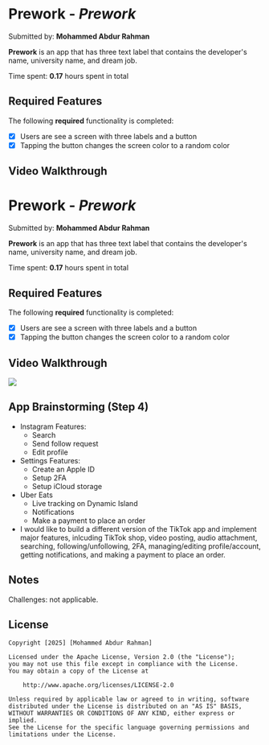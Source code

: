 # Prework - *Prework*

Submitted by: **Mohammed Abdur Rahman**

**Prework** is an app that has three text label that contains the developer's name, university name, and dream job.

Time spent: **0.17** hours spent in total

## Required Features

The following **required** functionality is completed:

- [x] Users are see a screen with three labels and a button
- [x] Tapping the button changes the screen color to a random color
 
## Video Walkthrough

# Prework - *Prework*

Submitted by: **Mohammed Abdur Rahman**

**Prework** is an app that has three text label that contains the developer's name, university name, and dream job.

Time spent: **0.17** hours spent in total

## Required Features

The following **required** functionality is completed:

- [x] Users are see a screen with three labels and a button
- [x] Tapping the button changes the screen color to a random color
 
## Video Walkthrough

<div>
    <a href="https://www.loom.com/share/3191812d3f5a4eb89448ea04c37589f0">
    </a>
    <a href="https://www.loom.com/share/3191812d3f5a4eb89448ea04c37589f0">
      <img style="max-width:300px;" src="https://cdn.loom.com/sessions/thumbnails/3191812d3f5a4eb89448ea04c37589f0-28102372feaabef4-full-play.gif">
    </a>
</div>

## App Brainstorming (Step 4)
- Instagram Features:
    - Search
    - Send follow request
    - Edit profile
- Settings Features:
    - Create an Apple ID
    - Setup 2FA
    - Setup iCloud storage
- Uber Eats
    - Live tracking on Dynamic Island
    - Notifications
    - Make a payment to place an order
- I would like to build a different version of the TikTok app and implement major features, inlcuding TikTok shop, video posting, audio attachment, searching, following/unfollowing, 2FA, managing/editing profile/account, getting notifications, and making a payment to place an order.

## Notes

Challenges: not applicable.

## License

    Copyright [2025] [Mohammed Abdur Rahman]

    Licensed under the Apache License, Version 2.0 (the "License");
    you may not use this file except in compliance with the License.
    You may obtain a copy of the License at

        http://www.apache.org/licenses/LICENSE-2.0

    Unless required by applicable law or agreed to in writing, software
    distributed under the License is distributed on an "AS IS" BASIS,
    WITHOUT WARRANTIES OR CONDITIONS OF ANY KIND, either express or implied.
    See the License for the specific language governing permissions and
    limitations under the License.